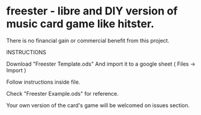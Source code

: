 # freester - libre and DIY version of music card game like hitster.
There is no financial gain or commercial benefit from this project.

INSTRUCTIONS

Download "Freester Template.ods" And import it to a google sheet ( Files -> Import )

Follow instructions inside file.

Check "Freester Example.ods" for reference.

Your own version of the card's game will be welcomed on issues section.
